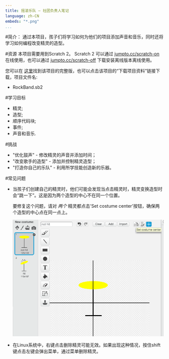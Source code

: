 ```yaml
---
title: 摇滚乐队 — 社团负责人笔记
language: zh-CN
embeds: "*.png"
...
```


#简介：
通过本项目，孩子们将学习如何为他们的项目添加声音和音乐，同时还将学习如何编程改变精灵的造型。

#资源
本项目需要用到Scratch 2。 Scratch 2 可以通过 [jumpto.cc/scratch-on](http://jumpto.cc/scratch-on) 在线使用，也可以通过 [jumpto.cc/scratch-off](http://jumpto.cc/scratch-off) 下载安装离线版本离线使用。

您可以在 <a href="http://scratch.mit.edu/projects/26741186/#editor">这里</a>找到该项目的完整版，也可以点击该项目的“下载项目资料”链接下载，项目文件名:

+ RockBand.sb2

#学习目标
+ 精灵;
+ 造型;
+ 顺序代码块;
+ 事件;
+ 声音和音乐.

#挑战
+ "优化鼓声" - 修改精灵的声音并添加时间；
+ "改变歌手的造型" - 添加并控制精灵造型；
+ "打造你自己的乐队" - 利用所学技能创造新的乐器。

#常见问题
+ 当孩子们创建自己的精灵时，他们可能会发现当点击精灵时，精灵变换造型时会“跳一下”。这是因为两个造型的中心不在同一个位置。

	要修复这个问题，请对 _两个_ 精灵都点击'Set costume center'按钮，确保两个造型的中心点在同一点上。

	![screenshot](band-center.png)

+ 在Linux系统中，右键点击删除精灵可能无效。如果出现这种情况，按住shift键点击左键会弹出菜单，通过菜单删除精灵。

